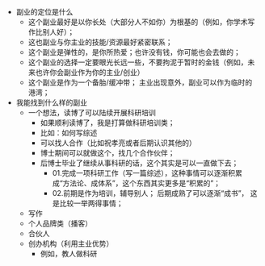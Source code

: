 - 副业的定位是什么
	- 这个副业最好是以你长处（大部分人不如你）为根基的（例如，你学术写作比别人好）；
	- 这也副业与你主业的技能/资源最好紧密联系；
	- 这个副业是弹性的，是你所热爱；也许没有钱，你可能也会去做的；
	- 这个副业的选择一定要眼光长远一些，不要拘泥于暂时的金钱（例如，未来也许你会副业作为你的主业/创业）
	- 这个副业是作为一个备胎/缓冲带； 主业出现意外，副业可以作为临时的港湾；
- 我能找到什么样的副业
	- 一个想法，读博了可以陆续开展科研培训
		- 如果顺利读博了，我是打算做科研培训类；
		- 比如：如何写综述
		- 可以找人合作（比如祝孝亮或者后期认识其他的）
		- 博士期间可以就做这个，找几个合作伙伴；
		- 后博士毕业了继续从事科研的话，这个其实是可以一直做下去；
			- 01.完成一项科研工作（写一篇综述），这种事情可以逐渐积累成“方法论、成体系”，这个东西其实更多是“积累的”；
			- 02.前期是作为培训，辅导别人； 后期成熟了可以逐渐“成书”， 这是比较一举两得事情；
	- 写作
	- 个人品牌类（播客）
	- 合伙人
	- 创办机构（利用主业优势）
		- 例如，教人做科研